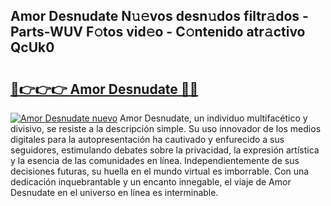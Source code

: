 ## Amor Desnudate N𝚞𝚎vos desn𝚞dos filtr𝚊dos - Parts-WUV F𝚘tos vid𝚎o - C𝚘ntenido atr𝚊ctivo QcUk0

# <h2><a href="http://mbbpde.tromn.icu/?c=Amor+Desnudate">🔗👉👉👉 Amor Desnudate 🔗🔗</a></h2>

[![Amor Desnudate nuevo](https://i.imgur.com/pEAQMta.gif)](http://mbbpde.tromn.icu/?c=Amor+Desnudate)
Amor Desnudate, un individuo multifacético y divisivo, se resiste a la descripción simple. Su uso innovador de los medios digitales para la autopresentación ha cautivado y enfurecido a sus seguidores, estimulando debates sobre la privacidad, la expresión artística y la esencia de las comunidades en línea. Independientemente de sus decisiones futuras, su huella en el mundo virtual es imborrable. Con una dedicación inquebrantable y un encanto innegable, el viaje de Amor Desnudate en el universo en línea es interminable.
